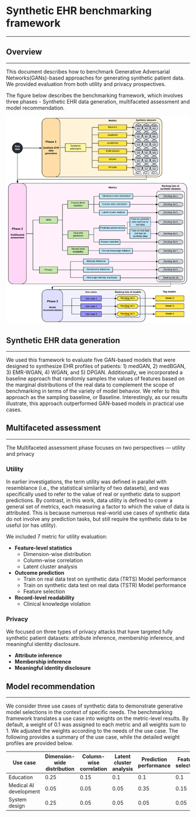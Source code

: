 # Synthetic EHR benchmarking framework
---
## Overview
---
This document describes how to benchmark Generative Adversarial Networks(GANs)-based approaches for generating synthetic patient data. We provided evaluation from both utility and privacy prospectives.

The figure below describes the benchmarking framework, which involves three phases - Synthetic EHR data generation,  multifaceted assessment and model recommendation.

![image](./data/Figure1.png)

## Synthetic EHR data generation
---
We used this framework to evaluate five GAN-based models that were designed to synthesize EHR profiles of patients: 1) medGAN, 2) medBGAN, 3) EMR-WGAN, 4) WGAN, and 5) DPGAN. Additionally, we incorporated a baseline approach that randomly samples the values of features based on the marginal distributions of the real data  to complement the scope of benchmarking in terms of the variety of model behavior. We refer to this approach as the sampling baseline, or Baseline. Interestingly, as our results illustrate, this approach outperformed GAN-based models in practical use cases. 

## Multifaceted assessment
---
The Multifaceted assessment phase focuses on two perspectives — utility and privacy
### Utility
In earlier investigations, the term utility was defined in parallel with resemblance (i.e., the statistical similarity of two datasets), and was specifically used to refer to the value of real or synthetic data to support predictions. By contrast, in this work, data utility is defined to cover a general set of metrics, each measuring a factor to which the value of data is attributed. This is because numerous real-world use cases of synthetic data do not involve any prediction tasks, but still require the synthetic data to be useful (or has utility).

We included 7 metric for utility evaluation:
- **Feature-level statistics**
  - Dimension-wise distribution
  - Column-wise correlation
  - Latent cluster analysis
-  **Outcome prediction**
   - Train on real data test on synthetic data (TRTS) Model performance
   - Train on synthetic data test on real data (TSTR) Model performance
   - Feature selection
- **Record-level readability**
  -  Clinical knowledge violation
  
### Privacy
We focused on three types of privacy attacks that have targeted fully synthetic patient datasets: attribute inference, membership inference, and meaningful identity disclosure.
- **Attribute inference**
- **Membership inference**
-  **Meaningful identity disclosure**

## Model recommendation
---
We consider three use cases of synthetic data to demonstrate generative model selections in the context of specific needs. The benchmarking framework translates a use case into weights on the metric-level results. By default, a weight of 0.1 was assigned to each metric and all weights sum to 1. We adjusted the weights according to the needs of the use case. The following provides a summary of the use case, while the detailed weight profiles are provided below.

|Use case | Dimension-wide distribution | Column-wise correlation| Latent cluster analysis| Prediction performance| Feature selection| Clinical knowledge violation| Attribute inference| Membership inference| Meaningful identity disclosure|
| ----------- | ----------- | ----------- | ----------- | ----------- | ----------- | ----------- | ----------- | ----------- | ----------- |
|Education | 0.25|0.15| 0.1| 0.1| 0.1| 0.15| 0.05| 0.05| 0.05|
Medical AI development|0.05|0.05|0.05|0.35|0.15|0.05|0.1|0.1|0.1|
|System design|0.25|0.05|0.05|0.05|0.05|0.05|1/6|1/6|1/6

